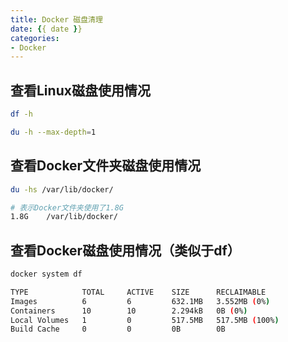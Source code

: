 ```yaml
---
title: Docker 磁盘清理
date: {{ date }}
categories:
- Docker
---
```


## 查看Linux磁盘使用情况

```sh
df -h
```

```sh
du -h --max-depth=1
```

## 查看Docker文件夹磁盘使用情况

```sh
du -hs /var/lib/docker/
```

```sh
# 表示Docker文件夹使用了1.8G
1.8G	/var/lib/docker/
```

## 查看Docker磁盘使用情况（类似于df）

```sh
docker system df
```

```sh
TYPE            TOTAL     ACTIVE    SIZE      RECLAIMABLE
Images          6         6         632.1MB   3.552MB (0%)
Containers      10        10        2.294kB   0B (0%)
Local Volumes   1         0         517.5MB   517.5MB (100%)
Build Cache     0         0         0B        0B
```
